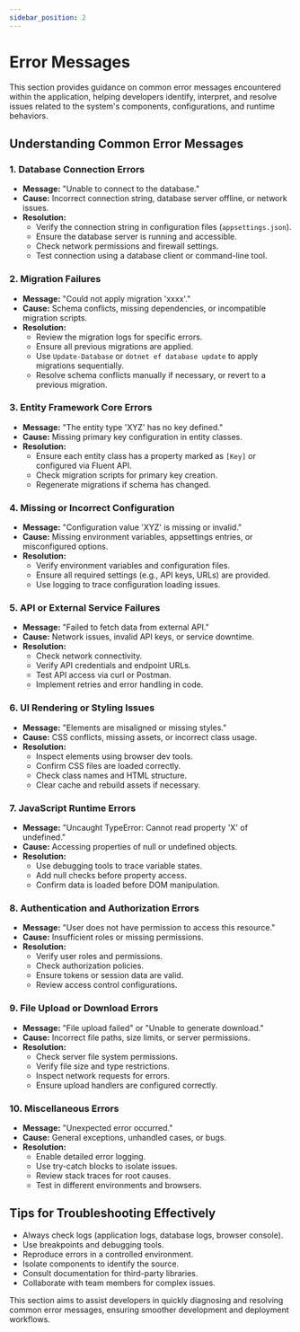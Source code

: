 ```yaml
---
sidebar_position: 2
---
```


# Error Messages

This section provides guidance on common error messages encountered within the application, helping developers identify, interpret, and resolve issues related to the system's components, configurations, and runtime behaviors.

## Understanding Common Error Messages

### 1. Database Connection Errors
- **Message:** "Unable to connect to the database."
- **Cause:** Incorrect connection string, database server offline, or network issues.
- **Resolution:**
  - Verify the connection string in configuration files (`appsettings.json`).
  - Ensure the database server is running and accessible.
  - Check network permissions and firewall settings.
  - Test connection using a database client or command-line tool.

### 2. Migration Failures
- **Message:** "Could not apply migration 'xxxx'."
- **Cause:** Schema conflicts, missing dependencies, or incompatible migration scripts.
- **Resolution:**
  - Review the migration logs for specific errors.
  - Ensure all previous migrations are applied.
  - Use `Update-Database` or `dotnet ef database update` to apply migrations sequentially.
  - Resolve schema conflicts manually if necessary, or revert to a previous migration.

### 3. Entity Framework Core Errors
- **Message:** "The entity type 'XYZ' has no key defined."
- **Cause:** Missing primary key configuration in entity classes.
- **Resolution:**
  - Ensure each entity class has a property marked as `[Key]` or configured via Fluent API.
  - Check migration scripts for primary key creation.
  - Regenerate migrations if schema has changed.

### 4. Missing or Incorrect Configuration
- **Message:** "Configuration value 'XYZ' is missing or invalid."
- **Cause:** Missing environment variables, appsettings entries, or misconfigured options.
- **Resolution:**
  - Verify environment variables and configuration files.
  - Ensure all required settings (e.g., API keys, URLs) are provided.
  - Use logging to trace configuration loading issues.

### 5. API or External Service Failures
- **Message:** "Failed to fetch data from external API."
- **Cause:** Network issues, invalid API keys, or service downtime.
- **Resolution:**
  - Check network connectivity.
  - Verify API credentials and endpoint URLs.
  - Test API access via curl or Postman.
  - Implement retries and error handling in code.

### 6. UI Rendering or Styling Issues
- **Message:** "Elements are misaligned or missing styles."
- **Cause:** CSS conflicts, missing assets, or incorrect class usage.
- **Resolution:**
  - Inspect elements using browser dev tools.
  - Confirm CSS files are loaded correctly.
  - Check class names and HTML structure.
  - Clear cache and rebuild assets if necessary.

### 7. JavaScript Runtime Errors
- **Message:** "Uncaught TypeError: Cannot read property 'X' of undefined."
- **Cause:** Accessing properties of null or undefined objects.
- **Resolution:**
  - Use debugging tools to trace variable states.
  - Add null checks before property access.
  - Confirm data is loaded before DOM manipulation.

### 8. Authentication and Authorization Errors
- **Message:** "User does not have permission to access this resource."
- **Cause:** Insufficient roles or missing permissions.
- **Resolution:**
  - Verify user roles and permissions.
  - Check authorization policies.
  - Ensure tokens or session data are valid.
  - Review access control configurations.

### 9. File Upload or Download Errors
- **Message:** "File upload failed" or "Unable to generate download."
- **Cause:** Incorrect file paths, size limits, or server permissions.
- **Resolution:**
  - Check server file system permissions.
  - Verify file size and type restrictions.
  - Inspect network requests for errors.
  - Ensure upload handlers are configured correctly.

### 10. Miscellaneous Errors
- **Message:** "Unexpected error occurred."
- **Cause:** General exceptions, unhandled cases, or bugs.
- **Resolution:**
  - Enable detailed error logging.
  - Use try-catch blocks to isolate issues.
  - Review stack traces for root causes.
  - Test in different environments and browsers.

## Tips for Troubleshooting Effectively
- Always check logs (application logs, database logs, browser console).
- Use breakpoints and debugging tools.
- Reproduce errors in a controlled environment.
- Isolate components to identify the source.
- Consult documentation for third-party libraries.
- Collaborate with team members for complex issues.

This section aims to assist developers in quickly diagnosing and resolving common error messages, ensuring smoother development and deployment workflows.